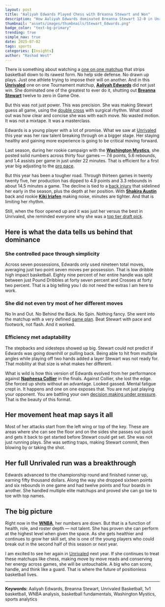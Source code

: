 ```yaml
---
layout: post
title: "Aaliyah Edwards Played Chess with Breanna Stewart and Won"
description: "How Aaliyah Edwards dominated Breanna Stewart 12-0 in Unrivaled's 1v1 tournament through strategic play and precision basketball fundamentals"
thumbnail: "assets/images/thumbnails/Stewart_Edwards.png"
badge_color: "text-bg-primary"
trending: true
simple_nav: true
date: 2025-07-02
tags: sports
categories: [Insights]
author: "Rashad West"
---
```


There is something about watching a [one on one matchup](https://www.basketball-reference.com/about/glossary.html) that strips basketball down to its rawest form. No help side defense. No drawn up plays. Just one athlete trying to impose their will on another. And in this [**Unrivaled**](https://www.unrivaled.basketball/) one on one Tournament matchup, [**Aaliyah Edwards**](https://www.wnba.com/draft/2024/prospects/aaliyah-edwards) did not just win. She dominated one of the greatest to ever do it, shutting out [**Breanna Stewart**](https://www.wnba.com/player/1627668/breanna-stewart) twelve to zero in Game One.

But this was not just power. This was precision. She was making Stewart guess all game, using the [double cross](https://www.breakthroughbasketball.com/training/beginner-crossover.html) with surgical rhythm. What stood out was how clear and concise she was with each move. No wasted motion. It was not a mixtape. It was a masterclass.

Edwards is a young player with a lot of promise. What we saw at [Unrivaled](https://www.unrivaled.basketball/) this year was her raw talent breaking through on a bigger stage. Her staying healthy and gaining more experience is going to be critical moving forward.

Last season, during her rookie campaign with the [**Washington Mystics**](https://www.wnba.com/mystics/), she posted solid numbers across thirty four games — 7.6 points, 5.6 rebounds, and 1.4 assists per game in just under 22 minutes. That is efficient for a first year big adjusting to the [pro pace](https://stats.wnba.com/).

But this year has been a tougher road. Through thirteen games in twenty twenty five, her production has dipped to 4.9 points and 3.3 rebounds in about 14.5 minutes a game. The decline is tied to a [back injury](https://www.espn.com/wnba/story/_/id/44953672/mystics-forward-aaliyah-edwards-back-sidelined-two-weeks) that sidelined her early in the season, plus the depth at her position. With [**Shakira Austin**](https://www.wnba.com/player/1631022) back and rookie [**Kiki Iriafen**](https://www.wnba.com/draft/2025/prospects/kiki-iriafen) making noise, minutes are tighter. And that is limiting her rhythm.

Still, when the floor opened up and it was just her versus the best in Unrivaled, she reminded everyone why she was a [top tier draft pick](https://www.wnba.com/draft/2024/prospects/aaliyah-edwards).

## Here is what the data tells us behind that dominance

### She controlled pace through simplicity

Across seven possessions, Edwards only used nineteen total moves, averaging just two point seven moves per possession. That is low dribble high impact basketball. Eighty nine percent of her entire handle was split between just Pound Dribbles at forty seven percent and Crosses at forty two percent. That is a big telling you I do not need the extras I am here to work.

### She did not even try most of her different moves

No In and Out. No Behind the Back. No Spin. Nothing fancy. She went into the matchup with a very defined [game plan](/category/insights). Beat Stewart with pace and footwork, not flash. And it worked.

### Efficiency met adaptability

The stepbacks and sidesteps showed up big. Stewart could not predict if Edwards was going downhill or pulling back. Being able to hit from multiple angles while playing off two hands added a layer Stewart was not ready for. That mobility at that size is what makes her different.

What is wild is how this version of Edwards evolved from her performance against [**Napheesa Collier**](https://stats.wnba.com/player/1629483/) in the finals. Against Collier, she lost the edge. She forced up shots without an advantage. Looked gassed. Mental fatigue crept in. It happens and one on one exposes that. You are not just playing your opponent. You are battling your own [decision making under pressure](https://www.ncbi.nlm.nih.gov/pmc/articles/PMC4684807/). That is the beauty of this format.

## Her movement heat map says it all

Most of her attacks start from the left wing or top of the key. These are areas where she can see the floor and on the sides she passes out quick and gets it back to get started before Stewart could get set. She was not just running plays. She was setting traps, making Stewart commit, then blowing by or taking the shot.

## Her full Unrivaled run was a breakthrough

Edwards advanced to the championship round and finished runner up, earning fifty thousand dollars. Along the way she dropped sixteen points and six rebounds in one game and had twelve points and four boards in another. She handled multiple elite matchups and proved she can go toe to toe with top names.

## The big picture

Right now in the [**WNBA**](https://www.wnba.com/), her numbers are down. But that is a function of health, role, and roster depth — not talent. She has proven she can perform at the highest level when given the space. As she gets healthier and continues to grow her skill set, she is one of the young players who could break out in the second half of this season or next year.

I am excited to see her again in [Unrivaled](https://www.unrivaled.basketball/) next year. If she continues to treat these matchups like chess, making move by move reads and conserving her energy across games, she will be untouchable. A big who can score, handle, and think like a guard. That is where the future of positionless basketball lives.

---

**Keywords:** Aaliyah Edwards, Breanna Stewart, Unrivaled Basketball, 1v1 basketball, WNBA analysis, basketball fundamentals, Washington Mystics, sports analytics
